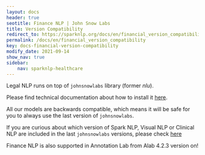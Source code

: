 ```yaml
---
layout: docs
header: true
seotitle: Finance NLP | John Snow Labs
title: Version Compatibility
redirect_to: https://sparknlp.org/docs/en/financial_version_compatibility
permalink: /docs/en/financial_version_compatibility
key: docs-financial-version-compatibility
modify_date: 2021-09-14
show_nav: true
sidebar:
    nav: sparknlp-healthcare
---
```


<div class="h3-box" markdown="1">

Legal NLP runs on top of `johnsnowlabs` library (former *nlu*).

Please find technical documentation about how to install it [here](https://nlu.johnsnowlabs.com/docs/en/install).

All our models are backwards compatible, which means it will be safe for you to always use the last version of `johnsnowlabs`.

If you are curious about which version of Spark NLP, Visual NLP or Clinical NLP are included in the last `johnsnowlabs` versions, please check [here](https://nlu.johnsnowlabs.com/docs/en/jsl-release-notes)

Finance NLP is also supported in Annotation Lab from Alab 4.2.3 version on!

</div>
